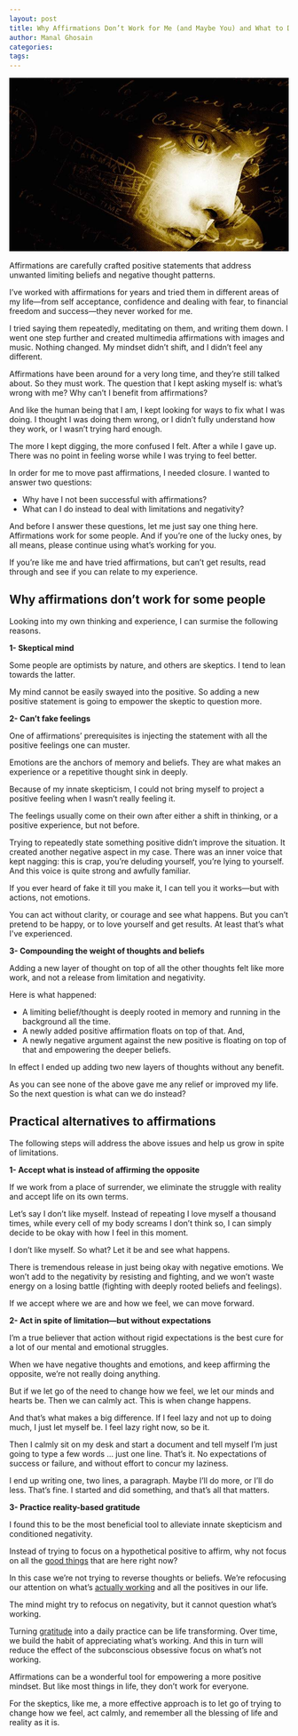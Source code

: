 ```yaml
---
layout: post
title: Why Affirmations Don’t Work for Me (and Maybe You) and What to Do Instead
author: Manal Ghosain
categories:
tags:
---
```


![Thoughts and affirmations](/images/face.jpg)

Affirmations are carefully crafted positive statements that address unwanted limiting beliefs and negative thought patterns. 

I’ve worked with affirmations for years and tried them in different areas of my life—from self acceptance, confidence and dealing with fear, to financial freedom and success—they never worked for me. 

I tried saying them repeatedly, meditating on them, and writing them down. I went one step further and created multimedia affirmations with images and music. Nothing changed. My mindset didn’t shift, and I didn’t feel any different. 

Affirmations have been around for a very long time, and they’re still talked about. So they must work. The question that I kept asking myself is: what’s wrong with me? Why can’t I benefit from affirmations? 

And like the human being that I am, I kept looking for ways to fix what I was doing. I thought I was doing them wrong, or I didn’t fully understand how they work, or I wasn’t trying hard enough. 

The more I kept digging, the more confused I felt. After a while I gave up. There was no point in feeling worse while I was trying to feel better. 

In order for me to move past affirmations, I needed closure. I wanted to answer two questions: 

  * Why have I not been successful with affirmations?
  * What can I do instead to deal with limitations and negativity?

And before I answer these questions, let me just say one thing here. Affirmations work for some people. And if you’re one of the lucky ones, by all means, please continue using what’s working for you. 

If you’re like me and have tried affirmations, but can’t get results, read through and see if you can relate to my experience. 

## Why affirmations don’t work for some people

Looking into my own thinking and experience, I can surmise the following reasons. 

**1- Skeptical mind** 

Some people are optimists by nature, and others are skeptics. I tend to lean towards the latter. 

My mind cannot be easily swayed into the positive. So adding a new positive statement is going to empower the skeptic to question more. 

**2- Can’t fake feelings** 

One of affirmations’ prerequisites is injecting the statement with all the positive feelings one can muster. 

Emotions are the anchors of memory and beliefs. They are what makes an experience or a repetitive thought sink in deeply. 

Because of my innate skepticism, I could not bring myself to project a positive feeling when I wasn’t really feeling it. 

The feelings usually come on their own after either a shift in thinking, or a positive experience, but not before. 

Trying to repeatedly state something positive didn’t improve the situation. It created another negative aspect in my case. There was an inner voice that kept nagging: this is crap, you’re deluding yourself, you’re lying to yourself. And this voice is quite strong and awfully familiar. 

If you ever heard of fake it till you make it, I can tell you it works—but with actions, not emotions. 

You can act without clarity, or courage and see what happens. But you can’t pretend to be happy, or to love yourself and get results. At least that’s what I've experienced. 

**3- Compounding the weight of thoughts and beliefs** 

Adding a new layer of thought on top of all the other thoughts felt like more work, and not a release from limitation and negativity. 

Here is what happened: 

  * A limiting belief/thought is deeply rooted in memory and running in the background all the time.
  * A newly added positive affirmation floats on top of that. And,
  * A newly negative argument against the new positive is floating on top of that and empowering the deeper beliefs.

In effect I ended up adding two new layers of thoughts without any benefit. 

As you can see none of the above gave me any relief or improved my life. So the next question is what can we do instead? 

## Practical alternatives to affirmations

The following steps will address the above issues and help us grow in spite of limitations. 

**1- Accept what is instead of affirming the opposite** 

If we work from a place of surrender, we eliminate the struggle with reality and accept life on its own terms. 

Let’s say I don’t like myself. Instead of repeating I love myself a thousand times, while every cell of my body screams I don’t think so, I can simply decide to be okay with how I feel in this moment. 

I don’t like myself. So what? Let it be and see what happens. 

There is tremendous release in just being okay with negative emotions. We won’t add to the negativity by resisting and fighting, and we won’t waste energy on a losing battle (fighting with deeply rooted beliefs and feelings). 

If we accept where we are and how we feel, we can move forward. 

**2- Act in spite of limitation—but without expectations** 

I’m a true believer that action without rigid expectations is the best cure for a lot of our mental and emotional struggles. 

When we have negative thoughts and emotions, and keep affirming the opposite, we’re not really doing anything. 

But if we let go of the need to change how we feel, we let our minds and hearts be. Then we can calmly act. This is when change happens. 

And that’s what makes a big difference. If I feel lazy and not up to doing much, I just let myself be. I feel lazy right now, so be it. 

Then I calmly sit on my desk and start a document and tell myself I’m just going to type a few words … just one line. That’s it. No expectations of success or failure, and without effort to concur my laziness. 

I end up writing one, two lines, a paragraph. Maybe I’ll do more, or I’ll do less. That’s fine. I started and did something, and that’s all that matters. 

**3- Practice reality-based gratitude** 

I found this to be the most beneficial tool to alleviate innate skepticism and conditioned negativity.

Instead of trying to focus on a hypothetical positive to affirm, why not focus on all the [good things](/a-gratitude-journey/) that are here right now? 

In this case we’re not trying to reverse thoughts or beliefs. We’re refocusing our attention on what’s [actually working](/where-the-problem-is-not/) and all the positives in our life. 

The mind might try to refocus on negativity, but it cannot question what’s working. 

Turning [gratitude](/the-gratitude-journey-continues/) into a daily practice can be life transforming. Over time, we build the habit of appreciating what’s working. And this in turn will reduce the effect of the subconscious obsessive focus on what’s not working. 

Affirmations can be a wonderful tool for empowering a more positive mindset. But like most things in life, they don’t work for everyone. 

For the skeptics, like me, a more effective approach is to let go of trying to change how we feel, act calmly, and remember all the blessing of life and reality as it is. 